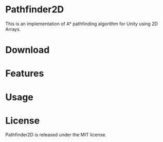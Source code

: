 Pathfinder2D
============

This is an implementation of A* pathfinding algorithm for Unity using 2D Arrays.

# Download
# Features
# Usage
# License
Pathfinder2D is released under the MIT license. 
